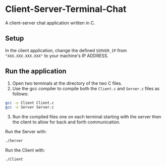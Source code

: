 # Client-Server-Terminal-Chat

A client-server chat application written in C.

## Setup

In the client application, change the defined `SERVER_IP` from `"XXX.XXX.XXX.XXX"` to your machine's IP ADDRESS.

## Run the application

1. Open two terminals at the directory of the two C files.
2. Use the gcc compiler to compile both the `Client.c` and `Server.c` files as follows:

```bash
gcc -o Client Client.c
gcc -o Server Server.c
```

3. Run the compiled files one on each terminal starting with the server then the client to allow for back and forth communication.

Run the Server with:
```bash
./Server

```

Run the Client with:
```bash
./Client

```

